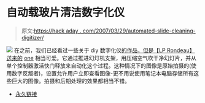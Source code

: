 # 自动载玻片清洁数字化仪

> 原文:[https://hack aday . com/2007/03/29/automated-slide-cleaning-digitizer/](https://hackaday.com/2007/03/29/automated-slide-cleaning-digitizer/)

![](../Images/cef4f06678fa73ce570982f9513b35f8.png)
在之前，我们已经看过一些关于 diy 数字化仪[的作品，但是【LP Rondeau】送来的](http://www.philjern.net/DUPER/index.html) [one](http://patenteux.com/SlideDuplication/) 相当可爱。它通过推进幻灯机支架，用压缩空气吹干净幻灯片，并从单个控制器激活快门释放来自动化这个过程。这种情况下的图像是原始拍摄的(使用数字反叛者)，设置允许用户立即查看图像-更不用说使用笔记本电脑存储所有这些巨大的图像。拍摄和后期处理的效果都相当不错。

*   [永久链接](http://patenteux.com/SlideDuplication/)